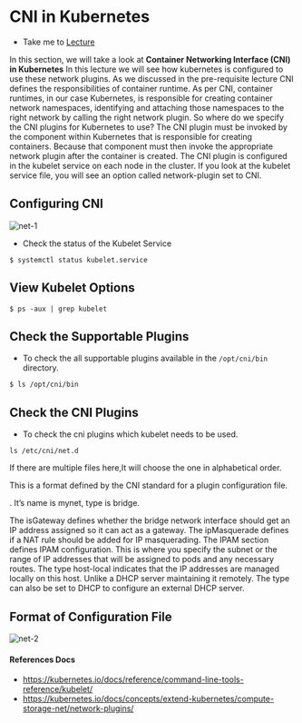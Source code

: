 # CNI in Kubernetes

  - Take me to [Lecture](https://kodekloud.com/courses/certified-kubernetes-administrator-with-practice-tests/lectures/9808289)

In this section, we will take a look at **Container Networking Interface (CNI) in Kubernetes**
In this lecture we will see how kubernetes is configured to use these network plugins. As we discussed in the
pre-requisite lecture CNI defines the responsibilities of container runtime. As per CNI, container runtimes,
in our case Kubernetes, is responsible for creating container network namespaces, identifying and
attaching those namespaces to the right network by calling the right network plugin.
So where do we specify the CNI plugins for Kubernetes to use? The CNI plugin must be invoked by the
component within Kubernetes that is responsible for creating containers. Because that component
must then invoke the appropriate network plugin after the container is created.
The CNI plugin is configured in the kubelet service on each node in the cluster.
If you look at the kubelet service file, you will see an option called network-plugin set to CNI.
## Configuring CNI

![net-1](../../images/net1.PNG)


- Check the status of the Kubelet Service

```
$ systemctl status kubelet.service
```

## View Kubelet Options

```
$ ps -aux | grep kubelet
```

## Check the Supportable Plugins 

- To check the all supportable plugins available in the `/opt/cni/bin` directory.

```
$ ls /opt/cni/bin

```

## Check the CNI Plugins

- To check the cni plugins which kubelet needs to be used.

```
ls /etc/cni/net.d

```
If there are multiple files here,It will choose the one in alphabetical order.

This is a format defined by the CNI standard for a plugin configuration file.

. It’s name is mynet, type is bridge.

 The isGateway defines whether the bridge network interface should get an IP address assigned so it can act as a gateway.
 The ipMasquerade defines if a NAT rule should be added for IP masquerading. 
 The IPAM section defines IPAM configuration.
This is where you specify the subnet or the range of IP addresses that will be assigned to pods and any necessary routes. 
The type host-local indicates that the IP addresses are managed locally on this host.
Unlike a DHCP server maintaining it remotely. The type can also be set to DHCP to configure an external DHCP server.
## Format of Configuration File  

![net-2](../../images/net2.PNG)


#### References Docs

- https://kubernetes.io/docs/reference/command-line-tools-reference/kubelet/
- https://kubernetes.io/docs/concepts/extend-kubernetes/compute-storage-net/network-plugins/
